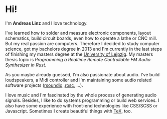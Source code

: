 # Hi!

I'm **Andreas Linz** and I love technology.

I've learned how to solder and measure electronic components, layout schematics, build circuit boards, even how to operate a lathe or CNC mill. But my real passion are computers. Therefore I decided to study computer science, got my bachelors degree in 2013 and I'm currently in the last steps of finishing my masters degree at the [University of Leipzig](http://www.uni-leipzig.de/). 
My masters thesis topic is *Programming a Realtime Remote Controllable FM Audio Synthesizer in Rust*.

As you maybe already guessed, I'm also passionate about audio. I've build loudspeakers, a Midi controller and I'm maintaining some audio related software projects ([rsoundio](https://github.com/klingtnet/rsoundio) ,[rosc](https://github.com/klingtnet/rosc), ...).

I love music and I'm fascinated by the whole process of generating audio signals. Besides, I like to do systems programming or build web services. I also have some experience with front-end technologies like CSS/SCSS or Javascript. Sometimes I create beautiful things with [TeX](https://github.com/klingtnet/beamer_template), too.
